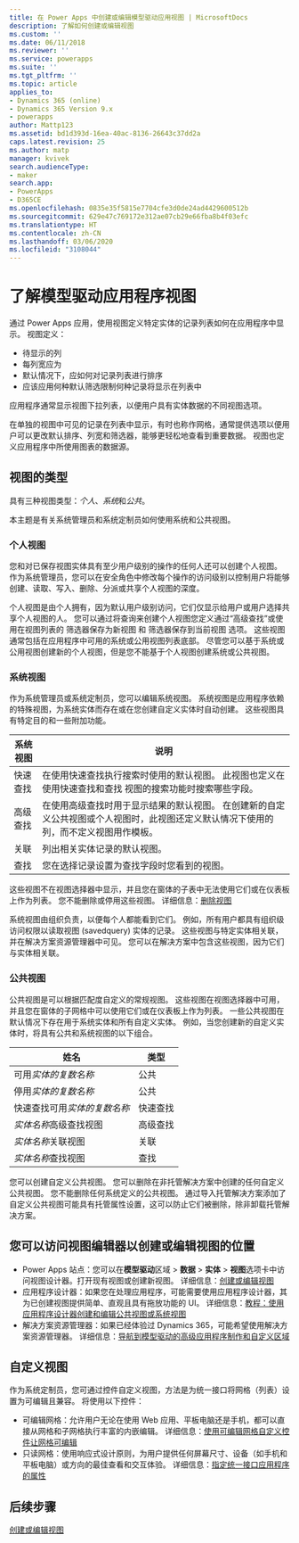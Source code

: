 ```yaml
---
title: 在 Power Apps 中创建或编辑模型驱动应用视图 | MicrosoftDocs
description: 了解如何创建或编辑视图
ms.custom: ''
ms.date: 06/11/2018
ms.reviewer: ''
ms.service: powerapps
ms.suite: ''
ms.tgt_pltfrm: ''
ms.topic: article
applies_to:
- Dynamics 365 (online)
- Dynamics 365 Version 9.x
- powerapps
author: Mattp123
ms.assetid: bd1d393d-16ea-40ac-8136-26643c37dd2a
caps.latest.revision: 25
ms.author: matp
manager: kvivek
search.audienceType:
- maker
search.app:
- PowerApps
- D365CE
ms.openlocfilehash: 0835e35f5815e7704cfe3d0de24ad4429600512b
ms.sourcegitcommit: 629e47c769172e312ae07cb29e66fba8b4f03efc
ms.translationtype: HT
ms.contentlocale: zh-CN
ms.lasthandoff: 03/06/2020
ms.locfileid: "3108044"
---
```

# <a name="understand-model-driven-app-views"></a>了解模型驱动应用程序视图

<a name="BKMK_CreatingAndEditingViews"></a>   

通过 Power Apps 应用，使用视图定义特定实体的记录列表如何在应用程序中显示。 视图定义：

- 待显示的列
- 每列宽应为
- 默认情况下，应如何对记录列表进行排序
- 应该应用何种默认筛选限制何种记录将显示在列表中

应用程序通常显示视图下拉列表，以便用户具有实体数据的不同视图选项。

在单独的视图中可见的记录在列表中显示，有时也称作网格，通常提供选项以便用户可以更改默认排序、列宽和筛选器，能够更轻松地查看到重要数据。 视图也定义应用程序中所使用图表的数据源。  
  
## <a name="types-of-views"></a>视图的类型  
  
具有三种视图类型：*个人*、*系统*和*公共*。

本主题是有关系统管理员和系统定制员如何使用系统和公共视图。 
  
### <a name="personal-views"></a>个人视图  
  
 您和对已保存视图实体具有至少用户级别的操作的任何人还可以创建个人视图。 作为系统管理员，您可以在安全角色中修改每个操作的访问级别以控制用户将能够创建、读取、写入、删除、分派或共享个人视图的深度。

个人视图是由个人拥有，因为默认用户级别访问，它们仅显示给用户或用户选择共享个人视图的人。 您可以通过将查询来创建个人视图您定义通过“高级查找”或使用在视图列表的 筛选器保存为新视图 和 筛选器保存到当前视图 选项。 这些视图通常包括在应用程序中可用的系统或公用视图列表底部。 尽管您可以基于系统或公用视图创建新的个人视图，但是您不能基于个人视图创建系统或公共视图。
  
### <a name="system-views"></a>系统视图
作为系统管理员或系统定制员，您可以编辑系统视图。 系统视图是应用程序依赖的特殊视图，为系统实体而存在或在您创建自定义实体时自动创建。 这些视图具有特定目的和一些附加功能。 


|系统视图​​  |说明  |
|---------|---------|
|快速查找     | 在使用快速查找执行搜索时使用的默认视图。 此视图也定义在使用快速查找和查找 视图的搜索功能时搜索哪些字段。        |
|高级查找     |  在使用高级查找时用于显示结果的默认视图。 在创建新的自定义公共视图或个人视图时，此视图还定义默认情况下使用的列，而不定义视图用作模板。       |
|关联     |  列出相关实体记录的默认视图。       |
|查找     | 您在选择记录设置为查找字段时您看到的视图。        |

这些视图不在视图选择器中显示，并且您在窗体的子表中无法使用它们或在仪表板上作为列表。 您不能删除或停用这些视图。 详细信息：[删除视图](remove-views.md)

系统视图由组织负责，以便每个人都能看到它们。 例如，所有用户都具有组织级访问权限以读取视图 (savedquery) 实体的记录。 这些视图与特定实体相关联，并在解决方案资源管理器中可见。 您可以在解决方案中包含这些视图，因为它们与实体相关联。

### <a name="public-views"></a>公共视图

公共视图是可以根据匹配度自定义的常规视图。 这些视图在视图选择器中可用，并且您在窗体的子网格中可以使用它们或在仪表板上作为列表。 一些公共视图在默认情况下存在用于系统实体和所有自定义实体。 例如，当您创建新的自定义实体时，将具有公共和系统视图的以下组合。


|姓名  |类型   |
|---------|---------|
|可用*实体的复数名称*     |  公共       |
|停用*实体的复数名称*    |  公共       |
|快速查找可用*实体的复数名称*     | 快速查找        |
|*实体名称*高级查找视图     | 高级查找        |
|*实体名称*关联视图     |  关联       |
|*实体名称*查找视图     | 查找        |

您可以创建自定义公共视图。 您可以删除在非托管解决方案中创建的任何自定义公共视图。 您不能删除任何系统定义的公共视图。 通过导入托管解决方案添加了自定义公共视图可能具有托管属性设置，这可以防止它们被删除，除非卸载托管解决方案。

## <a name="places-where-you-can-access-the-view-editor-to-create-or-edit-views"></a>您可以访问视图编辑器以创建或编辑视图的位置

- Power Apps 站点：您可以在**模型驱动**区域 > **数据** > **实体** > **视图**选项卡中访问视图设计器。打开现有视图或创建新视图。 详细信息：[创建或编辑视图](create-and-edit-views.md)
- 应用程序设计器：如果您在处理应用程序，可能需要使用应用程序设计器，其为已创建视图提供简单、直观且具有拖放功能的 UI。 详细信息：[教程：使用应用程序设计器创建和编辑公共视图或系统视图](create-edit-views-app-designer.md)
- 解决方案资源管理器：如果已经体验过 Dynamics 365，可能希望使用解决方案资源管理器。 详细信息：[导航到模型驱动的高级应用程序制作和自定义区域](advanced-navigation.md#solution-explorer)
 
## <a name="customize-views"></a>自定义视图

作为系统定制员，您可通过控件自定义视图，方法是为统一接口将网格（列表）设置为可编辑且兼容。 将使用以下控件：

- 可编辑网格：允许用户无论在使用 Web 应用、平板电脑还是手机，都可以直接从网格和子网格执行丰富的内嵌编辑。 详细信息：[使用可编辑网格自定义控件让网格可编辑](make-grids-lists-editable-custom-control.md)
- 只读网格：使用响应式设计原则，为用户提供任何屏幕尺寸、设备（如手机和平板电脑）或方向的最佳查看和交互体验。 详细信息：[指定统一接口应用程序的属性](specify-properties-for-unified-interface-apps.md)

## <a name="next-steps"></a>后续步骤

[创建或编辑视图](create-and-edit-views.md)
